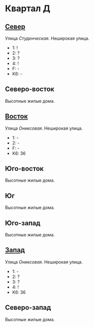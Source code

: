 # Квартал Д

## [Север](./560090.md)

Улица *Студенческая*.
Неширокая улица.

* 1:    !
* 2:    ?
* 3:    ?
* 4:    !
* F:    -
* K6:   -

## Северо-восток

Высотные жилые дома.

## [Восток](./590110.md)

Улица *Ониксовая*.
Неширокая улица.

* 1:    -
* 2:    -
* F:    -
* K6:   36

## Юго-восток

Высотные жилые дома.

## Юг

Высотные жилые дома.

## Юго-запад

Высотные жилые дома.

## [Запад](./530100.md)

Улица *Ониксовая*.
Неширокая улица.

* 1:    -
* 2:    ?
* 3:    ?
* 4:    !
* K6:   36

## Северо-запад

Высотные жилые дома.

